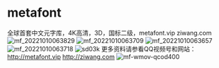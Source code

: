 # metafont
全球首套中文元字库，4K高清，3D，国标二级，metafont.vip ziwang.com
![mf_20221010063829](https://user-images.githubusercontent.com/11691791/196846801-5a8c0290-b0ac-4222-b797-76bb6fc01a7c.png)
![mf_20221010063709](https://user-images.githubusercontent.com/11691791/196846836-e83b69b1-f697-4db7-8f29-6c14f131fcd3.jpg)
![mf_20221010063657](https://user-images.githubusercontent.com/11691791/196846848-68daf456-1c0e-4d21-9253-b60a4601c4b4.jpg)
![mf_20221010063718](https://user-images.githubusercontent.com/11691791/196846854-2730a607-b8be-4666-b362-34f2aff7ea19.jpg)
![sd03k](https://user-images.githubusercontent.com/11691791/196846865-de1d90e4-cc17-48a6-8f27-52227ce7275e.png)
更多资料请参看QQ视频号和网站：http://metafont.vip http://ziwang.com
![mf-wmov-qcod400](https://user-images.githubusercontent.com/11691791/196847007-9acefcad-9990-489d-a24b-cbefde8f0774.png)
